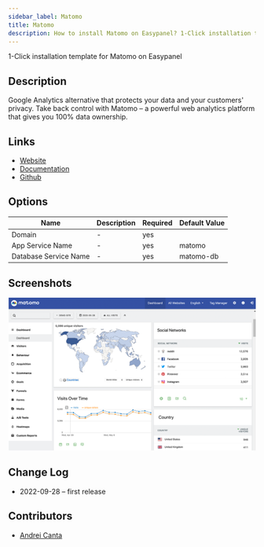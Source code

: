 ```yaml
---
sidebar_label: Matomo
title: Matomo
description: How to install Matomo on Easypanel? 1-Click installation template for Matomo on Easypanel
---
```


<!-- generated -->

1-Click installation template for Matomo on Easypanel

## Description

Google Analytics alternative that protects your data and your customers' privacy. Take back control with Matomo – a powerful web analytics platform that gives you 100% data ownership.

## Links

- [Website](https://matomo.org/)
- [Documentation](https://matomo.org/guide/installation-maintenance/matomo-on-premise-self-hosted/)
- [Github](https://github.com/matomo-org/matomo)

## Options

Name | Description | Required | Default Value
-|-|-|-
Domain | - | yes | 
App Service Name | - | yes | matomo
Database Service Name | - | yes | matomo-db

## Screenshots

![Matomo Screenshot](./assets/screenshot.png)

## Change Log

- 2022-09-28 – first release

## Contributors

- [Andrei Canta](https://github.com/deiucanta)
